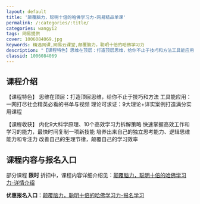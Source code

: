 ```yaml
---
layout: default
title: '颠覆脑力，聪明十倍的哈佛学习力-网易精品单课'
permalink: /:categories/:title/
categories: wangyi2
tags: 网易提供
cover: 1006084069.jpg
keywords: 精选网课,网易云课堂,颠覆脑力，聪明十倍的哈佛学习力
description: "【课程特色】思维在顶层：打造顶层思维，给你不止于技巧和方法工具能应用：一网打尽社会精英必看的书单与视频理论可求证：9大理论+详实案例打造满分实用课程【课程收获】内化9大科学原理、10个高效学"
classid: 1006084069
---
```


## 课程介绍

【课程特色】
思维在顶层：打造顶层思维，给你不止于技巧和方法
工具能应用：一网打尽社会精英必看的书单与视频
理论可求证：9大理论+详实案例打造满分实用课程

【课程收获】
内化9大科学原理、10个高效学习力拆解策略
快速掌握高效工作和学习的能力，最快时间复制一项新技能
培养出来自己的独立思考能力、逻辑思维能力和专注力
改善自己的生理节律，颠覆自己的学习效率

## 课程内容与报名入口

部分课程 **限时** 折扣中，课程内容详细介绍见：[颠覆脑力，聪明十倍的哈佛学习力-详情介绍](https://study.163.com/course/introduction/1006084069.htm?share=1&shareId=1025206652&utm_campaign=share&utm_medium=iphoneShare&utm_source=&utm_u=1025206652)

**优惠报名入口**：[颠覆脑力，聪明十倍的哈佛学习力-报名学习](https://study.163.com/course/introduction/1006084069.htm?share=1&shareId=1025206652&utm_campaign=share&utm_medium=iphoneShare&utm_source=&utm_u=1025206652)

